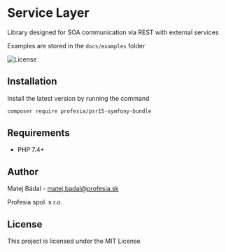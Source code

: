 # Service Layer
 
Library designed for SOA communication via REST with external services

Examples are stored in the `docs/examples` folder

![License](https://img.shields.io/packagist/l/profesia/service-layer)

## Installation
Install the latest version by running the command
```bash
composer require profesia/psr15-symfony-bundle
```
## Requirements
- PHP 7.4+
## Author
Matej Bádal - matej.badal@profesia.sk

Profesia spol. s r.o.
## License
This project is licensed under the MIT License
